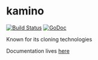 kamino
======

[![Build Status](https://travis-ci.org/modcloth/kamino.svg?branch=master)](https://travis-ci.org/modcloth/kamino)
[![GoDoc](https://godoc.org/github.com/modcloth/kamino?status.png)](https://godoc.org/github.com/modcloth/kamino)

Known for its cloning technologies

Documentation lives [here](https://godoc.org/github.com/modcloth/kamino)
